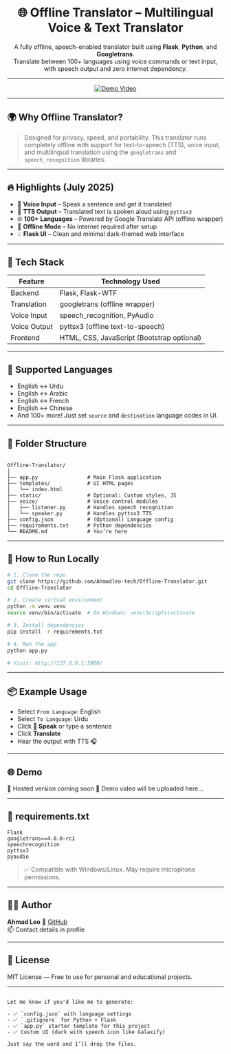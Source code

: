 <h1 align="center">🌐 Offline Translator – Multilingual Voice & Text Translator</h1>

<p align="center">
  A fully offline, speech-enabled translator built using <strong>Flask</strong>, <strong>Python</strong>, and <strong>Googletrans</strong>. <br>
  Translate between 100+ languages using voice commands or text input, with speech output and zero internet dependency.
</p>

---

<p align="center">
  <a href="https://github.com/ck-ahmad/Offline_Translator/blob/main/output(compress-video-online.com)%20(1).mp4" target="_blank">
    <img src="https://img.shields.io/badge/Live-Demo-blueviolet?style=for-the-badge&logo=github" alt="Demo Video">
  </a>
</p>

---

## 🌍 Why Offline Translator?

> Designed for privacy, speed, and portability. This translator runs completely offline with support for text-to-speech (TTS), voice input, and multilingual translation using the `googletrans` and `speech_recognition` libraries.

---

## 🔥 Highlights (July 2025)

- 🎤 **Voice Input** – Speak a sentence and get it translated
- 🧠 **TTS Output** – Translated text is spoken aloud using `pyttsx3`
- 🌐 **100+ Languages** – Powered by Google Translate API (offline wrapper)
- 🔌 **Offline Mode** – No internet required after setup
- 💡 **Flask UI** – Clean and minimal dark-themed web interface

---

## 🧠 Tech Stack

| Feature        | Technology Used                            |
|----------------|---------------------------------------------|
| Backend        | Flask, Flask-WTF                            |
| Translation    | googletrans (offline wrapper)               |
| Voice Input    | speech_recognition, PyAudio                 |
| Voice Output   | pyttsx3 (offline text-to-speech)            |
| Frontend       | HTML, CSS, JavaScript (Bootstrap optional) |

---

## 💬 Supported Languages

- English ↔ Urdu
- English ↔ Arabic
- English ↔ French
- English ↔ Chinese
- And 100+ more! Just set `source` and `destination` language codes in UI.

---

## 📁 Folder Structure

```

Offline-Translator/
│
├── app.py                # Main Flask application
├── templates/            # UI HTML pages
│   └── index.html
├── static/               # Optional: Custom styles, JS
├── voice/                # Voice control modules
│   ├── listener.py       # Handles speech recognition
│   └── speaker.py        # Handles pyttsx3 TTS
├── config.json           # (Optional) Language config
├── requirements.txt      # Python dependencies
└── README.md             # You’re here

````

---

## 🚀 How to Run Locally

```bash
# 1. Clone the repo
git clone https://github.com/Ahmadleo-tech/Offline-Translator.git
cd Offline-Translator

# 2. Create virtual environment
python -m venv venv
source venv/bin/activate  # On Windows: venv\Scripts\activate

# 3. Install dependencies
pip install -r requirements.txt

# 4. Run the app
python app.py

# Visit: http://127.0.0.1:5000/
````

---

## 📦 Example Usage

* Select `From Language`: English
* Select `To Language`: Urdu
* Click **🎤 Speak** or type a sentence
* Click **Translate**
* Hear the output with TTS 🎧

---

## 🌐 Demo

🚧 Hosted version coming soon
🎥 Demo video will be uploaded here...

---

## 🧾 requirements.txt

```
Flask
googletrans==4.0.0-rc1
speechrecognition
pyttsx3
pyaudio
```

> ✅ Compatible with Windows/Linux. May require microphone permissions.

---

## 👨‍💻 Author

**Ahmad Leo**
🔗 [GitHub](https://github.com/ck-ahmad)<br>
📫 Contact details in profile

---

## 📄 License

MIT License — Free to use for personal and educational projects.

---

```

Let me know if you'd like me to generate:

- ✅ `config.json` with language settings  
- ✅ `.gitignore` for Python + Flask  
- ✅ `app.py` starter template for this project  
- ✅ Custom UI (dark with speech icon like Galaxify)

Just say the word and I’ll drop the files.
```
